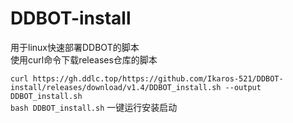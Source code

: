 # DDBOT-install
用于linux快速部署DDBOT的脚本  
使用curl命令下载releases仓库的脚本  

`curl https://gh.ddlc.top/https://github.com/Ikaros-521/DDBOT-install/releases/download/v1.4/DDBOT_install.sh --output DDBOT_install.sh`  
`bash DDBOT_install.sh` 一键运行安装启动  
